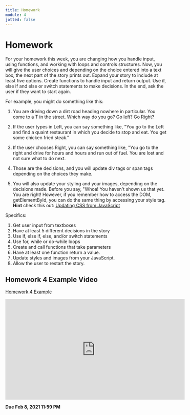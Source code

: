```yaml
---
title: Homework
module: 4
jotted: false
---
```


# Homework

For your homework this week, you are changing how you handle input, using functions, and working with loops and controls structures.  Now, you will give the user choices and depending on the choice entered into a text box, the next part of the story prints out.  Expand your story to include at least five options.  Create functions to handle input and return output. Use if, else if and else or switch statements to make decisions.  In the end, ask the user if they want to start again.

For example, you might do something like this:

1. You are driving down a dirt road heading nowhere in particular.  You come to a T in the street.  Which way do you go?  Go left? Go Right?

2. If the user types in Left, you can say something like, "You go to the Left and find a quaint restaurant in which you decide to stop and eat.  You get some chicken fried steak."  

3. If the user chooses Right, you can say something like, "You go to the right and drive for hours and hours and run out of fuel. You are lost and not sure what to do next.

4. Those are the decisions, and you will update div tags or span tags depending on the choices they make.  

5. You will also update your styling and your images, depending on the decisions made.  Before you say, "Whoa!  You haven't shown us that yet. You are right!  However, if you remember how to access the DOM, getElementById, you can do the same thing by accessing your style tag.  **Hint** check this out: [Updating CSS from JavaScript](https://www.w3schools.com/js/js_htmldom_css.asp)

Specifics:

1. Get user input from textboxes
2. Have at least 5 different decisions in the story
3. Use if, else if, else, and/or switch statements
4. Use for, while or do-while loops
5. Create and call functions that take parameters
6. Have at least one function return a value.
7. Update styles and images from your JavaScript.
8. Allow the user to restart the story.

## Homework 4 Example Video

[Homework 4 Example](https://github.com/Montana-Media-Arts/441-WebTech-Spring2021-Examples/tree/master/Week%204)

<div class="embed-responsive embed-responsive-16by9"><iframe width="560" height="315" src="https://www.youtube.com/embed/h-DzScb71ag" frameborder="0" allow="accelerometer; autoplay; encrypted-media; gyroscope; picture-in-picture" allowfullscreen></iframe></div>

**Due Feb 8, 2021 11:59 PM**